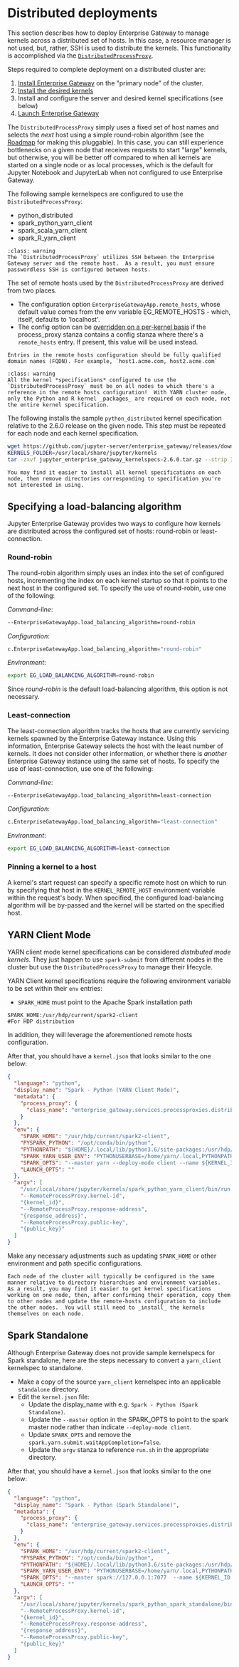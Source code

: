 # Distributed deployments

This section describes how to deploy Enterprise Gateway to manage kernels across a distributed set of hosts. In this case, a resource manager is not used, but, rather, SSH is used to distribute the kernels. This functionality is accomplished via the [`DistributedProcessProxy`](../contributors/system-architecture.md#distributedprocessproxy).

Steps required to complete deployment on a distributed cluster are:

1. [Install Enterprise Gateway](installing-eg.md) on the "primary node" of the cluster.
2. [Install the desired kernels](installing-kernels.md)
3. Install and configure the server and desired kernel specifications (see below)
4. [Launch Enterprise Gateway](launching-eg.md)

The `DistributedProcessProxy` simply uses a fixed set of host names and selects the _next_ host using a simple round-robin algorithm (see the [Roadmap](../contributors/roadmap.md) for making this pluggable). In this case, you can still experience bottlenecks on a given node that receives requests to start "large" kernels, but otherwise, you will be better off compared to when all kernels are started on a single node or as local processes, which is the default for Jupyter Notebook and JupyterLab when not configured to use Enterprise Gateway.

The following sample kernelspecs are configured to use the `DistributedProcessProxy`:

- python_distributed
- spark_python_yarn_client
- spark_scala_yarn_client
- spark_R_yarn_client

```{admonition} Important!
:class: warning
The `DistributedProcessProxy` utilizes SSH between the Enterprise Gateway server and the remote host.  As a result, you must ensure passwordless SSH is configured between hosts.
```

The set of remote hosts used by the `DistributedProcessProxy` are derived from two places.

- The configuration option `EnterpriseGatewayApp.remote_hosts`, whose default value comes from the env variable EG_REMOTE_HOSTS - which, itself, defaults to 'localhost'.
- The config option can be [overridden on a per-kernel basis](config-kernel-override.md#per-kernel-configuration-overrides) if the process_proxy stanza contains a config stanza where there's a `remote_hosts` entry. If present, this value will be used instead.

```{tip}
Entries in the remote hosts configuration should be fully qualified domain names (FQDN). For example, `host1.acme.com, host2.acme.com`
```

```{admonition} Important!
:class: warning
All the kernel *specifications* configured to use the `DistributedProcessProxy` must be on all nodes to which there's a reference in the remote hosts configuration!  With YARN cluster node, only the Python and R kernel _packages_ are required on each node, not the entire kernel specification.
```

The following installs the sample `python_distributed` kernel specification relative to the 2.6.0 release on the given node. This step must be repeated for each node and each kernel specification.

```Bash
wget https://github.com/jupyter-server/enterprise_gateway/releases/download/v2.6.0/jupyter_enterprise_gateway_kernelspecs-2.6.0.tar.gz
KERNELS_FOLDER=/usr/local/share/jupyter/kernels
tar -zxvf jupyter_enterprise_gateway_kernelspecs-2.6.0.tar.gz --strip 1 --directory $KERNELS_FOLDER/python_distributed/ python_distributed/
```

```{tip}
You may find it easier to install all kernel specifications on each node, then remove directories corresponding to specification you're not interested in using.
```

## Specifying a load-balancing algorithm

Jupyter Enterprise Gateway provides two ways to configure how kernels are distributed across the configured set of hosts: round-robin or least-connection.

### Round-robin

The round-robin algorithm simply uses an index into the set of configured hosts, incrementing the index on each kernel startup so that it points to the next host in the configured set. To specify the use of round-robin, use one of the following:

_Command-line_:

```bash
--EnterpriseGatewayApp.load_balancing_algorithm=round-robin
```

_Configuration_:

```python
c.EnterpriseGatewayApp.load_balancing_algorithm="round-robin"
```

_Environment_:

```bash
export EG_LOAD_BALANCING_ALGORITHM=round-robin
```

Since _round-robin_ is the default load-balancing algorithm, this option is not necessary.

### Least-connection

The least-connection algorithm tracks the hosts that are currently servicing kernels spawned by the Enterprise Gateway instance. Using this information, Enterprise Gateway selects the host with the least number of kernels. It does not consider other information, or whether there is _another_ Enterprise Gateway instance using the same set of hosts. To specify the use of least-connection, use one of the following:

_Command-line_:

```bash
--EnterpriseGatewayApp.load_balancing_algorithm=least-connection
```

_Configuration_:

```python
c.EnterpriseGatewayApp.load_balancing_algorithm="least-connection"
```

_Environment_:

```bash
export EG_LOAD_BALANCING_ALGORITHM=least-connection
```

### Pinning a kernel to a host

A kernel's start request can specify a specific remote host on which to run by specifying that host in the `KERNEL_REMOTE_HOST` environment variable within the request's body. When specified, the configured load-balancing algorithm will be by-passed and the kernel will be started on the specified host.

## YARN Client Mode

YARN client mode kernel specifications can be considered _distributed mode kernels_. They just happen to use `spark-submit` from different nodes in the cluster but use the `DistributedProcessProxy` to manage their lifecycle.

YARN Client kernel specifications require the following environment variable to be set within their `env` entries:

- `SPARK_HOME` must point to the Apache Spark installation path

```
SPARK_HOME:/usr/hdp/current/spark2-client                            #For HDP distribution
```

In addition, they will leverage the aforementioned remote hosts configuration.

After that, you should have a `kernel.json` that looks similar to the one below:

```json
{
  "language": "python",
  "display_name": "Spark - Python (YARN Client Mode)",
  "metadata": {
    "process_proxy": {
      "class_name": "enterprise_gateway.services.processproxies.distributed.DistributedProcessProxy"
    }
  },
  "env": {
    "SPARK_HOME": "/usr/hdp/current/spark2-client",
    "PYSPARK_PYTHON": "/opt/conda/bin/python",
    "PYTHONPATH": "${HOME}/.local/lib/python3.6/site-packages:/usr/hdp/current/spark2-client/python:/usr/hdp/current/spark2-client/python/lib/py4j-0.10.6-src.zip",
    "SPARK_YARN_USER_ENV": "PYTHONUSERBASE=/home/yarn/.local,PYTHONPATH=${HOME}/.local/lib/python3.6/site-packages:/usr/hdp/current/spark2-client/python:/usr/hdp/current/spark2-client/python/lib/py4j-0.10.6-src.zip,PATH=/opt/conda/bin:$PATH",
    "SPARK_OPTS": "--master yarn --deploy-mode client --name ${KERNEL_ID:-ERROR__NO__KERNEL_ID} --conf spark.yarn.submit.waitAppCompletion=false",
    "LAUNCH_OPTS": ""
  },
  "argv": [
    "/usr/local/share/jupyter/kernels/spark_python_yarn_client/bin/run.sh",
    "--RemoteProcessProxy.kernel-id",
    "{kernel_id}",
    "--RemoteProcessProxy.response-address",
    "{response_address}",
    "--RemoteProcessProxy.public-key",
    "{public_key}"
  ]
}
```

Make any necessary adjustments such as updating `SPARK_HOME` or other environment and path specific configurations.

```{tip}
Each node of the cluster will typically be configured in the same manner relative to directory hierarchies and environment variables.  As a result, you may find it easier to get kernel specifications working on one node, then, after confirming their operation, copy them to other nodes and update the remote-hosts configuration to include the other nodes.  You will still need to _install_ the kernels themselves on each node.
```

## Spark Standalone

Although Enterprise Gateway does not provide sample kernelspecs for Spark standalone, here are the steps necessary to convert a `yarn_client` kernelspec to standalone.

- Make a copy of the source `yarn_client` kernelspec into an applicable `standalone` directory.
- Edit the `kernel.json` file:
  - Update the display_name with e.g. `Spark - Python (Spark Standalone)`.
  - Update the `--master` option in the SPARK_OPTS to point to the spark master node rather than indicate `--deploy-mode client`.
  - Update `SPARK_OPTS` and remove the `spark.yarn.submit.waitAppCompletion=false`.
  - Update the `argv` stanza to reference `run.sh` in the appropriate directory.

After that, you should have a `kernel.json` that looks similar to the one below:

```json
{
  "language": "python",
  "display_name": "Spark - Python (Spark Standalone)",
  "metadata": {
    "process_proxy": {
      "class_name": "enterprise_gateway.services.processproxies.distributed.DistributedProcessProxy"
    }
  },
  "env": {
    "SPARK_HOME": "/usr/hdp/current/spark2-client",
    "PYSPARK_PYTHON": "/opt/conda/bin/python",
    "PYTHONPATH": "${HOME}/.local/lib/python3.6/site-packages:/usr/hdp/current/spark2-client/python:/usr/hdp/current/spark2-client/python/lib/py4j-0.10.6-src.zip",
    "SPARK_YARN_USER_ENV": "PYTHONUSERBASE=/home/yarn/.local,PYTHONPATH=${HOME}/.local/lib/python3.6/site-packages:/usr/hdp/current/spark2-client/python:/usr/hdp/current/spark2-client/python/lib/py4j-0.10.6-src.zip,PATH=/opt/conda/bin:$PATH",
    "SPARK_OPTS": "--master spark://127.0.0.1:7077  --name ${KERNEL_ID:-ERROR__NO__KERNEL_ID}",
    "LAUNCH_OPTS": ""
  },
  "argv": [
    "/usr/local/share/jupyter/kernels/spark_python_spark_standalone/bin/run.sh",
    "--RemoteProcessProxy.kernel-id",
    "{kernel_id}",
    "--RemoteProcessProxy.response-address",
    "{response_address}",
    "--RemoteProcessProxy.public-key",
    "{public_key}"
  ]
}
```
